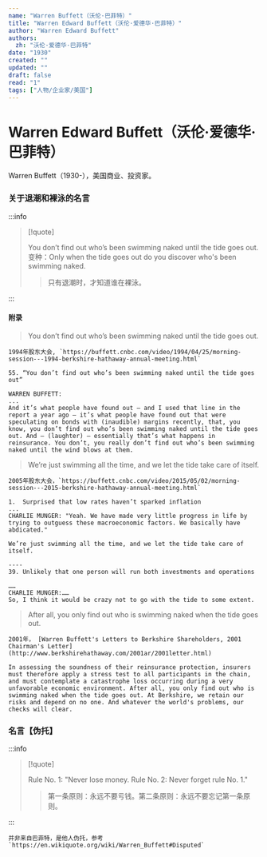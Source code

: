 ```yaml
---
name: "Warren Buffett（沃伦·巴菲特）"
title: "Warren Edward Buffett（沃伦·爱德华·巴菲特）"
author: "Warren Edward Buffett"
authors:
  zh: "沃伦·爱德华·巴菲特"
date: "1930"
created: ""
updated: ""
draft: false
read: "1"
tags: ["人物/企业家/美国"]
---
```


# Warren Edward Buffett（沃伦·爱德华·巴菲特）

Warren Buffett（1930-），美国商业、投资家。

### 关于退潮和裸泳的名言

:::info

> [!quote]
>
> You don’t find out who’s been swimming naked until the tide goes out.
> 变种：Only when the tide goes out do you discover who's been swimming naked.
>
> > 只有退潮时，才知道谁在裸泳。

:::

#### 附录

> You don’t find out who’s been swimming naked until the tide goes out.

```
1994年股东大会, `https://buffett.cnbc.com/video/1994/04/25/morning-session---1994-berkshire-hathaway-annual-meeting.html`

55. “You don’t find out who’s been swimming naked until the tide goes out”

WARREN BUFFETT:
...
And it’s what people have found out — and I used that line in the report a year ago — it’s what people have found out that were speculating on bonds with (inaudible) margins recently, that, you know, you don’t find out who’s been swimming naked until the tide goes out. And — (laughter) — essentially that’s what happens in reinsurance. You don’t, you really don’t find out who’s been swimming naked until the wind blows at them.

```

> We’re just swimming all the time, and we let the tide take care of itself.

```
2005年股东大会，`https://buffett.cnbc.com/video/2015/05/02/morning-session---2015-berkshire-hathaway-annual-meeting.html`

1.  Surprised that low rates haven’t sparked inflation
...
CHARLIE MUNGER: "Yeah. We have made very little progress in life by trying to outguess these macroeconomic factors. We basically have abdicated."

We’re just swimming all the time, and we let the tide take care of itself.

----
39. Unlikely that one person will run both investments and operations

……
CHARLIE MUNGER:……
So, I think it would be crazy not to go with the tide to some extent.
```

> After all, you only find out who is swimming naked when the tide goes out.

```
2001年， [Warren Buffett's Letters to Berkshire Shareholders, 2001 Chairman's Letter](http://www.berkshirehathaway.com/2001ar/2001letter.html)

In assessing the soundness of their reinsurance protection, insurers must therefore apply a stress test to all participants in the chain, and must contemplate a catastrophe loss occurring during a very unfavorable economic environment. After all, you only find out who is swimming naked when the tide goes out. At Berkshire, we retain our risks and depend on no one. And whatever the world's problems, our checks will clear.
```

### 名言【伪托】

:::info

> [!quote]
>
> Rule No. 1: "Never lose money. Rule No. 2: Never forget rule No. 1."
>
> > 第一条原则：永远不要亏钱。第二条原则：永远不要忘记第一条原则。

:::

```
并非来自巴菲特，是他人伪托，参考
`https://en.wikiquote.org/wiki/Warren_Buffett#Disputed`
```
